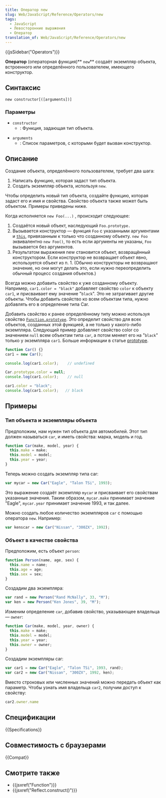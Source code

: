 ```yaml
---
title: Оператор new
slug: Web/JavaScript/Reference/Operators/new
tags:
  - JavaScript
  - Левосторонние выражения
  - Оператор
translation_of: Web/JavaScript/Reference/Operators/new
---
```


{{jsSidebar("Operators")}}

**Оператор** (операторная функция)** `new`** создаёт экземпляр объекта, встроенного или определённого пользователем, имеющего конструктор.

## Синтаксис

```
new constructor[([arguments])]
```

### Параметры

- `constructor`
  - : Функция, задающая тип объекта.

<!---->

- `arguments`
  - : Список параметров, с которыми будет вызван конструктор.

## Описание

Создание объекта, определённого пользователем, требует два шага:

1. Написать функцию, которая задаст тип объекта.
2. Создать экземпляр объекта, используя `new`.

Чтобы определить новый тип объекта, создайте функцию, которая задаст его и имя и свойства. Свойство объекта также может быть объектом. Примеры приведены ниже.

Когда исполняется `new Foo(...)` , происходит следующее:

1. Создаётся новый объект, наследующий `Foo.prototype.`
2. Вызывается конструктор — функция `Foo` с указанными аргументами и [`this`](/en-US/docs/Web/JavaScript/Reference/Operators/this), привязанным к только что созданному объекту. `new Foo` эквивалентно `new Foo()`, то есть если аргументы не указаны, `Foo` вызывается без аргументов.
3. Результатом выражения new становится объект, возвращённый конструктором. Если конструктор не возвращает объект явно, используется объект из п. 1. (Обычно конструкторы не возвращают значение, но они могут делать это, если нужно переопределить обычный процесс создания объектов.)

Всегда можно добавить свойство к уже созданному объекту. Например, `car1.color = "black"` добавляет свойство `color` к объекту `car1`, и присваивает ему значение "`black`". Это не затрагивает другие объекты. Чтобы добавить свойство ко всем объектам типа, нужно добавлять его в определение типа Car.

Добавить свойство к ранее определённому типу можно используя свойство [`Function.prototype`](/en-US/docs/Web/JavaScript/Reference/Global_Objects/Function/prototype). Это определит свойство для всех объектов, созданных этой функцией, а не только у какого-либо экземпляра. Следующий пример добавляет свойство color со значением `null` всем объектам типа `car`, а потом меняет его на "`black`" только у экземпляра `car1`. Больше информации в статье [prototype](/ru/docs/Web/JavaScript/Reference/Global_Objects/Function/prototype).

```js
function Car() {}
car1 = new Car();

console.log(car1.color);    // undefined

Car.prototype.color = null;
console.log(car1.color);    // null

car1.color = "black";
console.log(car1.color);   // black
```

## Примеры

### Тип объекта и экземпляры объекта

Предположим, нам нужен тип объекта для автомобилей. Этот тип должен называться `car`, и иметь свойства: марка, модель и год.

```js
function Car(make, model, year) {
  this.make = make;
  this.model = model;
  this.year = year;
}
```

Теперь можно создать экземпляр типа car:

```js
var mycar = new Car("Eagle", "Talon TSi", 1993);
```

Это выражение создаёт экземпляр `mycar` и присваивает его свойствам указанные значения. Таким образом, `mycar.make` принимает значение "Eagle", `mycar.year` принимает значение 1993, и так далее.

Можно создать любое количество экземпляров `car` с помощью оператора `new`. Например:

```js
var kenscar = new Car("Nissan", "300ZX", 1992);
```

### Объект в качестве свойства

Предположим, есть объект `person`:

```js
function Person(name, age, sex) {
  this.name = name;
  this.age = age;
  this.sex = sex;
}
```

Создадим два экземпляра:

```js
var rand = new Person("Rand McNally", 33, "M");
var ken = new Person("Ken Jones", 39, "M");
```

Изменим определение `car`, добавив свойство, указывающее владельца — `owner`:

```js
function Car(make, model, year, owner) {
  this.make = make;
  this.model = model;
  this.year = year;
  this.owner = owner;
}
```

Создадим экземпляры car:

```js
var car1 = new Car("Eagle", "Talon TSi", 1993, rand);
var car2 = new Car("Nissan", "300ZX", 1992, ken);
```

Вместо строковых или численных значений можно передать объект как параметр. Чтобы узнать имя владельца `car2`, получим доступ к свойству:

```js
car2.owner.name
```

## Спецификации

{{Specifications}}

## Совместимость с браузерами

{{Compat}}

## Смотрите также

- {{jsxref("Function")}}
- {{jsxref("Reflect.construct()")}}
